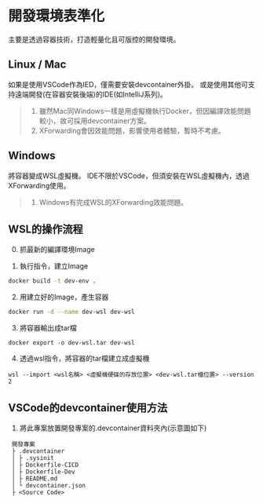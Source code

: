 # 開發環境表準化

主要是透過容器技術，打造輕量化且可版控的開發環境。

## Linux / Mac 
如果是使用VSCode作為IED，僅需要安裝devcontainer外掛。
或是使用其他可支持遠端開發(在容器安裝後端)的IDE(如IntelliJ系列)。
> 1. 雖然Mac同Windows一樣是用虛擬機執行Docker，但因編譯效能問題較小，故可採用devcontainer方案。
> 2. XForwarding會因效能問題，影響使用者體驗，暫時不考慮。

## Windows 
將容器變成WSL虛擬機。
IDE不限於VSCode，但須安裝在WSL虛擬機內，透過XForwarding使用。
> 1. Windows有完成WSL的XForwarding效能問題。

## WSL的操作流程

0. 抓最新的編譯環境Image

1. 執行指令，建立Image
```bash
docker build -t dev-env .
```

2. 用建立好的Image，產生容器
```bash
docker run -d --name dev-wsl dev-wsl
```

3. 將容器輸出成tar檔
```
docker export -o dev-wsl.tar dev-wsl
```

4. 透過wsl指令，將容器的tar檔建立成虛擬機
```
wsl --import <wsl名稱> <虛擬機硬碟的存放位置> <dev-wsl.tar檔位置> --version 2
```

## VSCode的devcontainer使用方法

1. 將此專案放置開發專案的.devcontainer資料夾內(示意圖如下)
```
 開發專案
 ├ .devcontainer
 │ ├ .sysinit  
 │ ├ Dockerfile-CICD  
 │ ├ Dockerfile-Dev  
 │ ├ README.md  
 │ └ devcontainer.json
 ├ <Source Code> 
``` 

